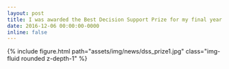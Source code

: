 ```yaml
---
layout: post
title: I was awarded the Best Decision Support Prize for my final year industrial engineering project
date: 2016-12-06 00:00:00-0000
inline: false
---
```


{% include figure.html path="assets/img/news/dss_prize1.jpg" class="img-fluid rounded z-depth-1" %}
